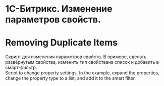 # 1С-Битрикс. Изменение параметров свойств.
# Removing Duplicate Items
Скрипт для изменения параметров свойств. В примере, сделать развёрнутым свойства, изменить тип свойствана список и добавить в смарт-фильтр. </br>
Script to change property settings. In the example, expand the properties, change the property type to a list, and add it to the smart filter.
